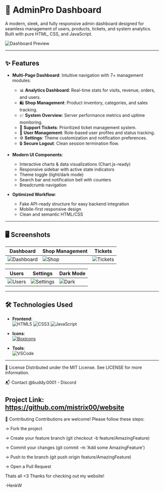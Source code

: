 # 🚀 AdminPro Dashboard

A modern, sleek, and fully responsive admin dashboard designed for seamless management of users, products, tickets, and system analytics. Built with pure HTML, CSS, and JavaScript.

![Dashboard Preview](https://via.placeholder.com/800x400.png?text=AdminPro+Dashboard+Preview) <!-- Replace with actual screenshot -->

---

## ✨ Features

- **Multi-Page Dashboard**: Intuitive navigation with 7+ management modules:
  - 📊 **Analytics Dashboard**: Real-time stats for visits, revenue, orders, and users.
  - 🛍️ **Shop Management**: Product inventory, categories, and sales tracking.
  - 📈 **System Overview**: Server performance metrics and uptime monitoring.
  - 🎫 **Support Tickets**: Prioritized ticket management system.
  - 👥 **User Management**: Role-based user profiles and status tracking.
  - ⚙️ **Settings**: Theme customization and notification preferences.
  - 🔒 **Secure Logout**: Clean session termination flow.

- **Modern UI Components**:
  - Interactive charts & data visualizations (Chart.js-ready)
  - Responsive sidebar with active state indicators
  - Theme toggle (light/dark mode)
  - Search bar and notification bell with counters
  - Breadcrumb navigation

- **Optimized Workflow**:
  - Fake API-ready structure for easy backend integration
  - Mobile-first responsive design
  - Clean and semantic HTML/CSS

---

## 🖥️ Screenshots

| Dashboard | Shop Management | Tickets |
|-----------|-----------------|---------|
| ![Dashboard](https://via.placeholder.com/300x200.png?text=Dashboard) | ![Shop](https://via.placeholder.com/300x200.png?text=Shop+Management) | ![Tickets](https://via.placeholder.com/300x200.png?text=Tickets) |

| Users | Settings | Dark Mode |
|-------|----------|-----------|
| ![Users](https://via.placeholder.com/300x200.png?text=Users) | ![Settings](https://via.placeholder.com/300x200.png?text=Settings) | ![Dark](https://via.placeholder.com/300x200.png?text=Dark+Mode) |

---

## 🛠️ Technologies Used

- **Frontend**:  
  ![HTML5](https://img.shields.io/badge/HTML5-E34F26?style=for-the-badge&logo=html5&logoColor=white)
  ![CSS3](https://img.shields.io/badge/CSS3-1572B6?style=for-the-badge&logo=css3&logoColor=white)
  ![JavaScript](https://img.shields.io/badge/JavaScript-F7DF1E?style=for-the-badge&logo=javascript&logoColor=black)

- **Icons**:  
  [![Boxicons](https://img.shields.io/badge/Boxicons-33CCFF?style=for-the-badge)](https://boxicons.com/)

- **Tools**:  
  ![VSCode](https://img.shields.io/badge/VSCode-007ACC?style=for-the-badge&logo=visual-studio-code&logoColor=white)

---
📜 License
Distributed under the MIT License. See LICENSE for more information.

📬 Contact
@buddy.0001 - Discord

Project Link: https://github.com/mistrix00/website
---
🤝 Contributing
Contributions are welcome! Please follow these steps:

-> Fork the project

-> Create your feature branch (git checkout -b feature/AmazingFeature)

-> Commit your changes (git commit -m 'Add some AmazingFeature')

-> Push to the branch (git push origin feature/AmazingFeature)

-> Open a Pull Request

Thats all <3
Thanks for checking out my website!

-HenkW
